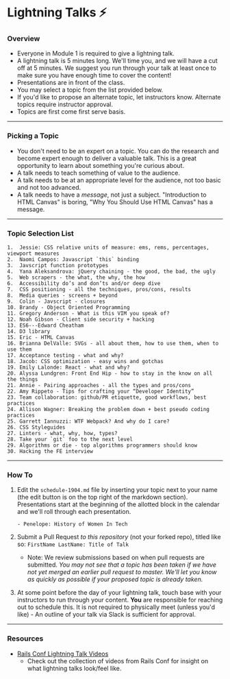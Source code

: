 # Lightning Talks :zap:

### Overview

* Everyone in Module 1 is required to give a lightning talk.
* A lightning talk is 5 minutes long. We'll time you, and we will have a cut off at 5 minutes. We suggest you run through your talk at least once to make sure you have enough time to cover the content!
* Presentations are in front of the class.
* You may select a topic from the list provided below. 
* If you'd like to propose an alternate topic, let instructors know. Alternate topics require instructor approval. 
* Topics are first come first serve basis.

---

### Picking a Topic

* You don't need to be an expert on a topic. You can do the research and become expert enough to deliver a valuable talk. This is a great opportunity to learn about something you're curious about.
* A talk needs to teach something of value to the audience.
* A talk needs to be at an appropriate level for the audience, not too basic and not too advanced.
* A talk needs to have a *message*, not just a subject. "Introduction to HTML Canvas" is boring, "Why You Should Use HTML Canvas" has a message.

---

### Topic Selection List
```
1.  Jessie: CSS relative units of measure: ems, rems, percentages, viewport measures
2.  Naomi Campos: Javascript `this` binding
3.  Javscript function prototypes
4.  Yana Aleksandrova: jQuery chaining - the good, the bad, the ugly 
5.  Web scrapers - the what, the why, the how
6.  Accessibility do’s and don’ts and/or deep dive
7.  CSS positioning - all the techniques, pros/cons, results
8.  Media queries - screens + beyond
9.  Colin - Javscript - closures
10. Brandy - Object Oriented Programming
11. Gregory Anderson - What is this VIM you speak of?
12. Noah Gibson - Client side security + hacking
13. ES6---Edward Cheatham
14. D3 library
15. Eric - HTML Canvas
16. Brianna DelValle: SVGs - all about them, how to use them, when to use them
17. Acceptance testing - what and why?
18. Jacob: CSS optimization - easy wins and gotchas
19. Emily Lalonde: React - what and why?
20. Alyssa Lundgren: Front End Hip - how to stay in the know on all the things
21. Annie - Pairing approaches - all the types and pros/cons
22. Amy Rippeto - Tips for crafting your “Developer Identity”
23. Team collaboration: github/PR etiquette, good workflows, best practices
24. Allison Wagner: Breaking the problem down + best pseudo coding practices
25. Garrett Iannuzzi: WTF Webpack? And why do I care?
26. CSS Styleguides
27. Linters - what, why, how, types?
28. Take your `git` foo to the next level
29. Algorithms or die - top algorithms programmers should know
30. Hacking the FE interview
```

---

### How To

1. Edit the `schedule-1904.md` file by inserting your topic next to your name (the edit button is on the top right of the markdown section). Presentations start at the beginning of the allotted block in the calendar and we'll roll through each presentation. 

	```
	- Penelope: History of Women In Tech 
	```

2. Submit a Pull Request *to this repository* (not your forked repo), titled like so: `FirstName LastName: Title of Talk`

	* Note: We review submissions based on when pull requests are submitted. *You may not see that a topic has been taken if we have not yet merged an earlier pull request to master. We'll let you know as quickly as possible if your proposed topic is already taken.*

3. At some point before the day of your lightning talk, touch base with your instructors to run through your content. **You** are responsible for reaching out to schedule this. It is not required to physically meet (unless you'd like) - An outline of your talk via Slack is sufficient for approval.

---- 

### Resources 
* [Rails Conf Lightning Talk Videos](https://www.youtube.com/watch?v=DHHHnPwSY5I)
	- Check out the collection of videos from Rails Conf for insight on what lightning talks look/feel like. 
